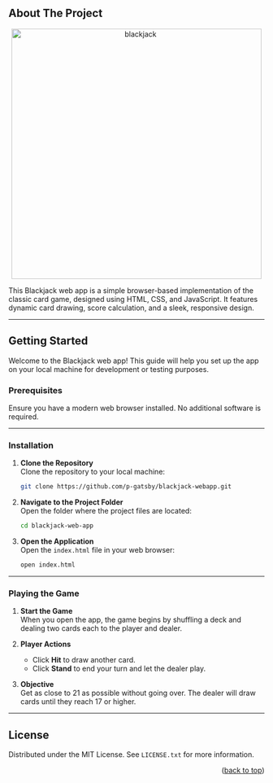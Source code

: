<a name="readme-top"></a>

<!-- ABOUT THE PROJECT -->

## About The Project

<div align="center"> 
<img width="492" alt="blackjack" src="https://github.com/user-attachments/assets/6bbaf988-9053-4604-9ecc-74be60e64cf7">
</div>

This Blackjack web app is a simple browser-based implementation of the classic card game, designed using HTML, CSS, and JavaScript. It features dynamic card drawing, score calculation, and a sleek, responsive design.

---

## Getting Started

Welcome to the Blackjack web app! This guide will help you set up the app on your local machine for development or testing purposes.

### Prerequisites

Ensure you have a modern web browser installed. No additional software is required.

---

### Installation

1. **Clone the Repository**  
   Clone the repository to your local machine:

   ```bash
   git clone https://github.com/p-gatsby/blackjack-webapp.git
   ```

2. **Navigate to the Project Folder**  
   Open the folder where the project files are located:

   ```bash
   cd blackjack-web-app
   ```

3. **Open the Application**  
   Open the `index.html` file in your web browser:

   ```bash
   open index.html
   ```

---

### Playing the Game

1. **Start the Game**  
   When you open the app, the game begins by shuffling a deck and dealing two cards each to the player and dealer.

2. **Player Actions**

   - Click **Hit** to draw another card.
   - Click **Stand** to end your turn and let the dealer play.

3. **Objective**  
   Get as close to 21 as possible without going over. The dealer will draw cards until they reach 17 or higher.

---

<!-- LICENSE -->

## License

Distributed under the MIT License. See `LICENSE.txt` for more information.

<p align="right">(<a href="#readme-top">back to top</a>)</p>
